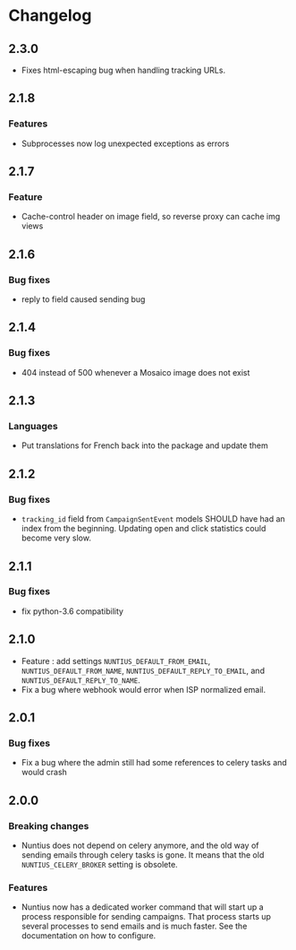 # Changelog

## 2.3.0

* Fixes html-escaping bug when handling tracking URLs.

## 2.1.8

### Features

* Subprocesses now log unexpected exceptions as errors


## 2.1.7

### Feature
* Cache-control header on image field, so reverse proxy can cache img views

## 2.1.6

### Bug fixes
* reply to field caused sending bug

## 2.1.4

### Bug fixes

* 404 instead of 500 whenever a Mosaico image does not exist

## 2.1.3

### Languages

* Put translations for French back into the package and update them

## 2.1.2

### Bug fixes

* `tracking_id` field from `CampaignSentEvent` models SHOULD have had an index from the beginning. Updating open and
  click statistics could become very slow.

## 2.1.1

### Bug fixes

* fix python-3.6 compatibility

## 2.1.0

* Feature : add settings `NUNTIUS_DEFAULT_FROM_EMAIL`, `NUNTIUS_DEFAULT_FROM_NAME`,
`NUNTIUS_DEFAULT_REPLY_TO_EMAIL`, and `NUNTIUS_DEFAULT_REPLY_TO_NAME`.
* Fix a bug where webhook would error when ISP normalized email.

## 2.0.1

### Bug fixes

* Fix a bug where the admin still had some references to celery tasks and would crash

## 2.0.0

### Breaking changes

* Nuntius does not depend on celery anymore, and the old way of sending emails through celery tasks is gone. It means
  that the old `NUNTIUS_CELERY_BROKER` setting is obsolete.
  
### Features

* Nuntius now has a dedicated worker command that will start up a process responsible for sending campaigns. That
  process starts up several processes to send emails and is much faster. See the documentation on how to configure.
  